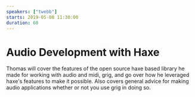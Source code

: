 ```yaml
---
speakers: ["twebb"]
starts: 2019-05-08 11:30:00
duration: 60
---
```


# Audio Development with Haxe

Thomas will cover the features of the open source haxe based library he made for working with audio and midi, grig, and go over how he leveraged haxe's features to make it possible. Also covers general advice for making audio applications whether or not you use grig in doing so.